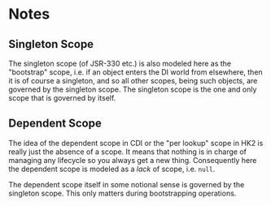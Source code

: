 # Notes

## Singleton Scope

The singleton scope (of JSR-330 etc.) is also modeled here as the
"bootstrap" scope, i.e. if an object enters the DI world from
elsewhere, then it is of course a singleton, and so all other scopes,
being such objects, are governed by the singleton scope.  The
singleton scope is the one and only scope that is governed by itself.

## Dependent Scope

The idea of the dependent scope in CDI or the "per lookup" scope in
HK2 is really just the absence of a scope.  It means that nothing is
in charge of managing any lifecycle so you always get a new thing.
Consequently here the dependent scope is modeled as a _lack_ of scope,
i.e. `null`.

The dependent scope itself in some notional sense is governed by the
singleton scope.  This only matters during bootstrapping operations.

